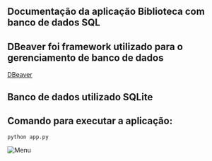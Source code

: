 ## Documentação da aplicação Biblioteca com banco de dados SQL

## DBeaver foi framework utilizado para o gerenciamento de banco de dados 
[DBeaver](https://dbeaver.io/download/)

## Banco de dados utilizado SQLite

## Comando para executar a aplicação:

```
python app.py

```

![Menu]()




